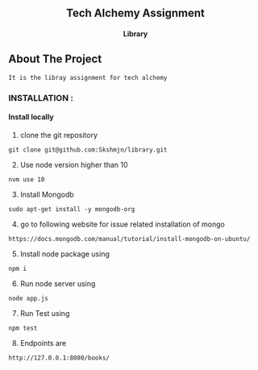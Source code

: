 <h2 align="center">Tech Alchemy Assignment</h2>
<h4 align="center">Library </h4>

## About The Project

```
It is the libray assignment for tech alchemy
```

### INSTALLATION :

#### Install locally

1. clone the git repository

```
git clone git@github.com:Skshmjn/library.git
```

2. Use node version higher than 10 

```
nvm use 10
```

3. Install Mongodb

```
sudo apt-get install -y mongodb-org
```

4. go to following website for issue related installation of mongo 

```
https://docs.mongodb.com/manual/tutorial/install-mongodb-on-ubuntu/
```

5. Install node package using 

```
npm i
```

6. Run node server using

```
node app.js
```

7. Run Test using

```
npm test
```

8. Endpoints are

```
http://127.0.0.1:8080/books/
```

